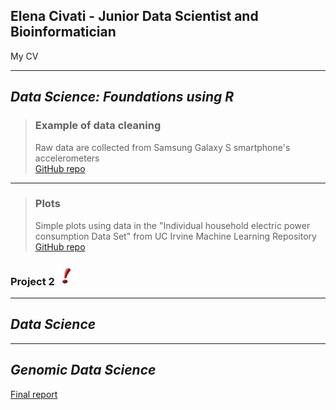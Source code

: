 ## Elena Civati - Junior Data Scientist and Bioinformatician
My CV


***
## *Data Science: Foundations using R*


> ### Example of data cleaning   
>Raw data are collected from Samsung Galaxy S smartphone's accelerometers   
> <a href="https://github.com/Elenena/GettingandCleaningDataCourseProject" target="_blank">GitHub repo</a>

---

> ### Plots
> Simple plots using data in the "Individual household electric power consumption Data Set" from UC Irvine Machine Learning Repository
> <a href="https://github.com/Elenena/ExData_Plotting1" target="_blank">GitHub repo</a>

### Project 2 <img src="punto-esclamativo-219x300.jpg" alt="amazing" style="height: 30px; width:30px;"/>
***
## *Data Science*

***
## *Genomic Data Science*
[Final report](Final_report.pdf)
